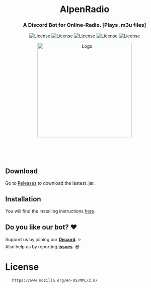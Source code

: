 <h1 align="center">AlpenRadio</h1>
<h3 align="center">A Discord Bot for Online-Radio. [Plays .m3u files]</h3>
<p align="center">
  <a href="https://opensource.org/licenses/MPL-2.0"><img alt="License" src="https://img.shields.io/badge/License-MPL%202.0-brightgreen.svg?style=flat-square&logo=appveyor"/></a>
  <a href="https://github.com/DV8FromTheWorld/JDA"><img alt="License" src="https://img.shields.io/badge/JDA-4.2.0__191-brightgreen.svg?style=flat-square&logo=appveyor"/></a>
  <a href="https://github.com/sedmelluq/lavaplayer"><img alt="License" src="https://img.shields.io/badge/LAVAPLAYER-1.3.50-brightgreen.svg?style=flat-square&logo=appveyor"/></a>
  <a href="https://github.com/AlpenSystems/AlpenRadio/releases"><img alt="License" src="https://img.shields.io/badge/Download-.jar-brightgreen.svg?style=flat-square&logo=appveyor"/></a>
  <a href="https://github.com/AlpenSystems/AlpenRadio/wiki"><img alt="License" src="https://img.shields.io/badge/WIKI-here-blue.svg?style=flat-square&logo=appveyor"/></a>
</p>
<p align="center">
<img alt="Logo" width="300" src="https://cdn.discordapp.com/attachments/743877060895965264/745682765521092609/Unbenannt-4.svg?style=flat-square&logo=appveyor"/>
</p>
</br>
</br>
</br>

## Download
Go to [Releases](https://github.com/AlpenSystems/AlpenRadio/releases) to download the lastest .jar.


## Installation
You will find the installing instructions [here](https://github.com/AlpenSystems/AlpenRadio/wiki/Installation).


## Do you like our bot? :heart:
Support us by joining our __[Discord](https://discord.gg/RsFEUzv)__. :star: <br>
Also help us by reporting __[issues](https://github.com/AlpenSystems/AlpenRadio/issues)__. 😎

# License
```xml
   https://www.mozilla.org/en-US/MPL/2.0/
```
